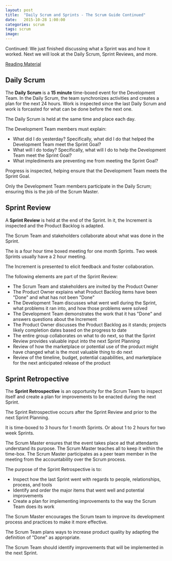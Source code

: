 ```yaml
---
layout: post
title:  "Daily Scrum and Sprints - The Scrum Guide Continued"
date:   2015-10-28 1:00:00
categories: scrum
tags: scrum
image:
---
```


Continued: We just finished discussing what a Sprint was and how it worked. Next we will look at the Daily Scrum, Sprint Reviews, and more.

[Reading Material](http://www.scrumguides.org/scrum-guide.html)

## Daily Scrum

The **Daily Scrum** is a **15 minute** time-boxed event for the Development Team. In the Daily Scrum, the team synchronizes activities and creates a plan for the next 24 hours. Work is inspected since the last Daily Scrum and work is forcasted for what can be done before the next one.

The Daily Scrum is held at the same time and place each day.

The Development Team members must explain:

* What did I do yesterday? Specifically, what did I do that helped the Development Team meet the Sprint Goal?
* What will I do today? Specifically, what will I do to help the Development Team meet the Sprint Goal?
* What implediments are preventing me from meeting the Sprint Goal?

Progress is inspected, helping ensure that the Development Team meets the Sprint Goal.

Only the Development Team members participate in the Daily Scrum; ensuring this is the job of the Scrum Master.

## Sprint Review

A **Sprint Review** is held at the end of the Sprint. In it, the Increment is inspected and the Product Backlog is adapted.

The Scrum Team and stakeholders collaborate about what was done in the Sprint.

The is a four hour time boxed meeting for one month Sprints. Two week Sprints usually have a 2 hour meeting.

The Increment is presented to elicit feedback and foster collaboration.

The following elements are part of the Sprint Review:

* The Scrum Team and stakeholders are invited by the Product Owner
* The Product Owner explains what Product Backlog items have been "Done" and what has not been "Done"
* The Development Team discusses what went well during the Sprint, what problems it ran into, and how those problems were solved
* The Development Team demonstrates the work that it has "Done" and answers questions about the Increment
* The Product Owner discusses the Product Backlog as it stands; projects likely completion dates based on the progress to date
* The entire group collaborates on what to do next, so that the Sprint Review provides valuable input into the next Sprint Planning
* Review of how the marketplace or potential use of the product might have changed what is the most valuable thing to do next
* Review of the timeline, budget, potential capabilities, and marketplace for the next anticipated release of the product

## Sprint Retropective

The **Sprint Retrospective** is an opportunity for the Scrum Team to inspect itself and create a plan for improvements to be enacted during the next Sprint.

The Sprint Retrospective occurs after the Sprint Review and prior to the next Sprint Planning.

It is time-boxed to 3 hours for 1 month Sprints. Or about 1 to 2 hours for two week Sprints.

The Scrum Master ensures that the event takes place ad that attendants understand its purpose. The Scrum Master teaches all to keep it within the time-box. The Scrum Master participates as a peer team member in the meeting from the accountability over the Scrum process.

The purpose of the Sprint Retrospective is to:

* Inspect how the last Sprint went with regards to people, relationships, process, and tools
* Identify and order the major items that went well and potential improvements
* Create a plan for implementing improvements to the way the Scrum Team does its work

The Scrum Master encourages the Scrum team to improve its development process and practices to make it more effective.

The Scrum Team plans ways to increase product quality by adapting the definition of "Done" as appropriate.

The Scrum Team should identify improvements that will be implemented in the next Sprint.
